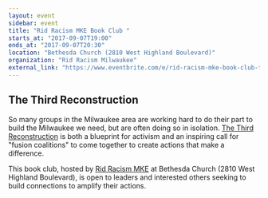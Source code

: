 ```yaml
---
layout: event
sidebar: event
title: "Rid Racism MKE Book Club "
starts_at: "2017-09-07T19:00"
ends_at: "2017-09-07T20:30"
location: "Bethesda Church (2810 West Highland Boulevard)"
organization: "Rid Racism Milwaukee"
external_link: "https://www.eventbrite.com/e/rid-racism-mke-book-club-the-third-reconstruction-tickets-36300008302?aff=efbevent"
---
```


## The Third Reconstruction

So many groups in the Milwaukee area are working hard to do their part to build the Milwaukee we need, but are often doing so in isolation. [The Third Reconstruction](http://www.beacon.org/The-Third-Reconstruction-P1139.aspx) is both a blueprint for activism and an inspiring call for "fusion coalitions" to come together to create actions that make a difference.

This book club, hosted by [Rid Racism MKE](http://www.ridracism-mke.org) at Bethesda Church (2810 West Highland Boulevard), is open to leaders and interested others seeking to build connections to amplify their actions.
